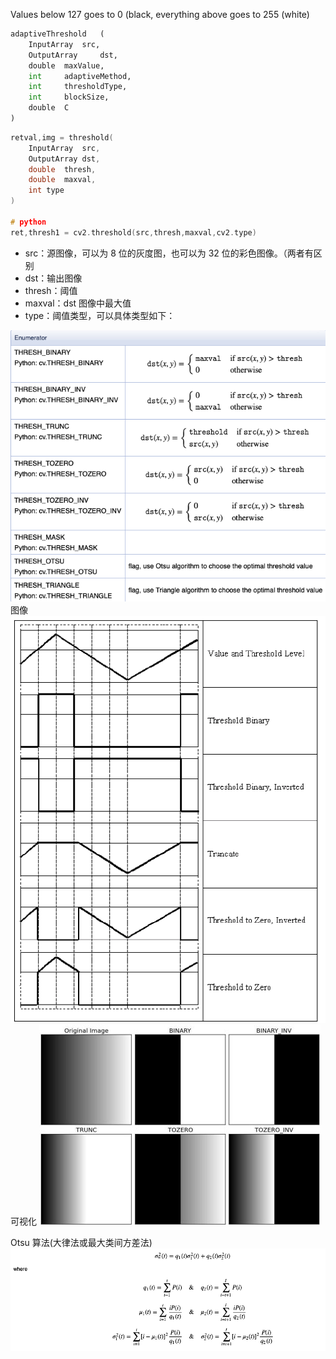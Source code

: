 Values below 127 goes to 0 (black, everything above goes to 255 (white)

```python
adaptiveThreshold	(
	InputArray 	src,
	OutputArray 	dst,
	double 	maxValue,
	int 	adaptiveMethod,
	int 	thresholdType,
	int 	blockSize,
	double 	C 
)
```

```cpp
retval,img = threshold(	
	InputArray 	src,
	OutputArray dst,
	double 	thresh,
	double 	maxval,
	int type 
)	

# python
ret,thresh1 = cv2.threshold(src,thresh,maxval,cv2.type)
```

* src：源图像，可以为 8 位的灰度图，也可以为 32 位的彩色图像。（两者有区别
* dst：输出图像
* thresh：阈值
* maxval：dst 图像中最大值
* type：阈值类型，可以具体类型如下：

![](Pasted%20image%2020201106232302.png)
图像
![](threshold.png)
可视化
![](threshold.jpg)

Otsu 算法(大律法或最大类间方差法)
![](Pasted%20image%2020201106232102.png)
